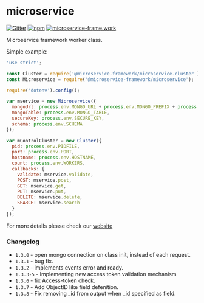# microservice

[![Gitter](https://img.shields.io/gitter/room/microservice-framework/chat.svg?style=flat-square)](https://gitter.im/microservice-framework/chat)
[![npm](https://img.shields.io/npm/dt/@microservice-framework/microservice.svg?style=flat-square)](https://www.npmjs.com/~microservice-framework)
[![microservice-frame.work](https://img.shields.io/badge/online%20docs-200-green.svg?style=flat-square)](http://microservice-frame.work)

Microservice framework worker class.

Simple example:

```js
'use strict';

const Cluster = require('@microservice-framework/microservice-cluster');
const Microservice = require('@microservice-framework/microservice');

require('dotenv').config();

var mservice = new Microservice({
  mongoUrl: process.env.MONGO_URL + process.env.MONGO_PREFIX + process.env.MONGO_OPTIONS,
  mongoTable: process.env.MONGO_TABLE,
  secureKey: process.env.SECURE_KEY,
  schema: process.env.SCHEMA
});

var mControlCluster = new Cluster({
  pid: process.env.PIDFILE,
  port: process.env.PORT,
  hostname: process.env.HOSTNAME,
  count: process.env.WORKERS,
  callbacks: {
    validate: mservice.validate,
    POST: mservice.post,
    GET: mservice.get,
    PUT: mservice.put,
    DELETE: mservice.delete,
    SEARCH: mservice.search
  }
});

```

For more details please check our [website](http://microservice-frame.work)

### Changelog

- `1.3.0` - open mongo connection on class init, instead of each request.
- `1.3.1` - bug fix.
- `1.3.2` - implements events error and ready.
- `1.3.3-5` - Implementing new access token validation mechanism
- `1.3.6` - fix Access-token check. 
- `1.3.7` - Add ObjectID like field defenition.
- `1.3.8` - Fix removing _id from output when _id specified as field.
